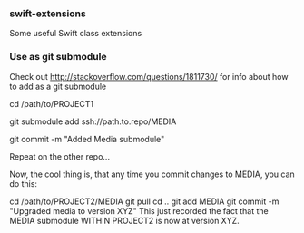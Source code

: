 ### swift-extensions
Some useful Swift class extensions

### Use as git submodule
Check out http://stackoverflow.com/questions/1811730/ for info about how to add as a git submodule

cd /path/to/PROJECT1

git submodule add ssh://path.to.repo/MEDIA

git commit -m "Added Media submodule"

Repeat on the other repo...

Now, the cool thing is, that any time you commit changes to MEDIA, you can do this:

cd /path/to/PROJECT2/MEDIA
git pull
cd ..
git add MEDIA
git commit -m "Upgraded media to version XYZ"
This just recorded the fact that the MEDIA submodule WITHIN PROJECT2 is now at version XYZ.
